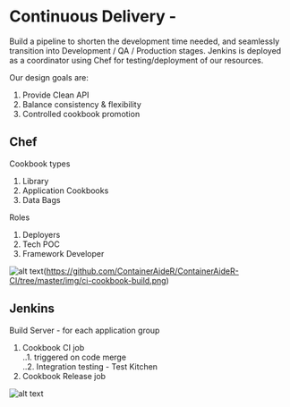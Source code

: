 # Continuous Delivery - 
Build a pipeline to shorten the development time needed, and seamlessly transition into Development / QA / Production stages.  Jenkins is deployed as a coordinator using Chef for testing/deployment of our resources.

Our design goals are:  
1. Provide Clean API  
2. Balance consistency & flexibility  
3. Controlled cookbook promotion  

## Chef 
Cookbook types  
1. Library  
2. Application Cookbooks  
3. Data Bags  

Roles  
1. Deployers  
2. Tech POC  
3. Framework Developer  
  
![alt text][cookbook](https://github.com/ContainerAideR/ContainerAideR-CI/tree/master/img/ci-cookbook-build.png)

## Jenkins
Build Server - for each application group  
1. Cookbook CI job  
	..1. triggered on code merge  
	..2. Integration testing  - Test Kitchen  
2. Cookbook Release job  
 
![alt text][build]


[cookbook]: https://github.com/ContainerAideR/ContainerAideR-CI/tree/master/img/ci-cookbook-build.png?raw=true "cookbook"
[build]: https://github.com/ContainerAideR/ContainerAideR-CI/tree/master/img/ci-cookbook-build.png?raw=true "build"


